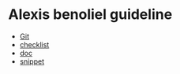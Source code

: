 # Alexis benoliel guideline

- [Git](doc/git.md)
- [checklist](doc/check.md)
- [doc](doc/doc.md)
- [snippet](doc/snippet/)